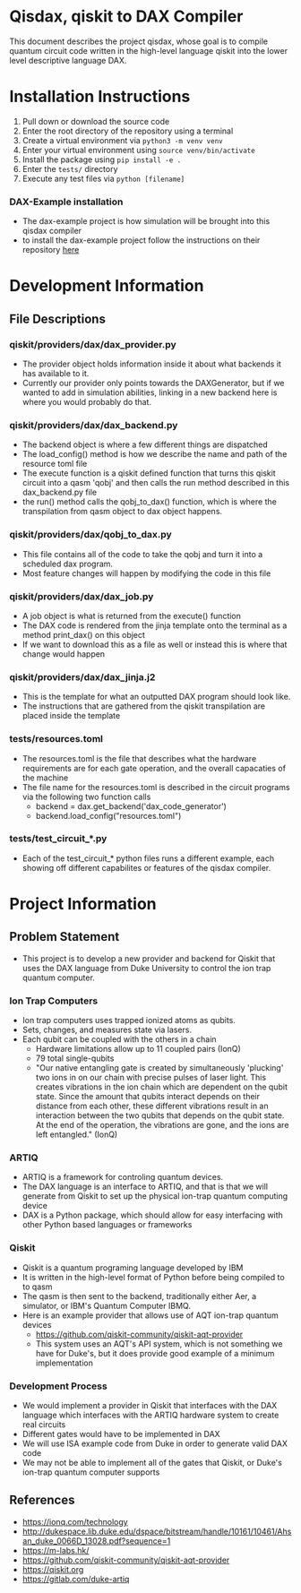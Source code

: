 # Qisdax, qiskit to DAX Compiler
This document describes the project qisdax, whose goal is to compile quantum circuit code written in the high-level language qiskit into the lower level descriptive language DAX.

# Installation Instructions

1. Pull down or download the source code
2. Enter the root directory of the repository using a terminal
3. Create a virtual environment via `python3 -m venv venv`
4. Enter your virtual environment using `source venv/bin/activate`
5. Install the package using `pip install -e .`
6. Enter the `tests/` directory
7. Execute any test files via `python [filename]`

### DAX-Example installation
* The dax-example project is how simulation will be brought into this qisdax compiler
* to install the dax-example project follow the instructions on their repository [here](https://gitlab.com/duke-artiq/dax-example)

# Development Information
## File Descriptions

### qiskit/providers/dax/dax_provider.py
* The provider object holds information inside it about what backends it has available to it.
* Currently our provider only points towards the DAXGenerator, but if we wanted to add in simulation abilities, linking in a new backend here is where you would probably do that.

### qiskit/providers/dax/dax_backend.py
* The backend object is where a few different things are dispatched
* The load_config() method is how we describe the name and path of the resource toml file
* The execute function is a qiskit defined function that turns this qiskit circuit into a qasm 'qobj' and then calls the run method described in this dax_backend.py file
* the run() method calls the qobj_to_dax() function, which is where the transpilation from qasm object to dax object happens.

### qiskit/providers/dax/qobj_to_dax.py
* This file contains all of the code to take the qobj and turn it into a scheduled dax program.
* Most feature changes will happen by modifying the code in this file

### qiskit/providers/dax/dax_job.py
* A job object is what is returned from the execute() function
* The DAX code is rendered from the jinja template onto the terminal as a method print_dax() on this object
* If we want to download this as a file as well or instead this is where that change would happen


### qiskit/providers/dax/dax_jinja.j2
* This is the template for what an outputted DAX program should look like. 
* The instructions that are gathered from the qiskit transpilation are placed inside the template

### tests/resources.toml
* The resources.toml is the file that describes what the hardware requirements are for each gate operation, and the overall capacaties of the machine
* The file name for the resources.toml is described in the circuit programs via the following two function calls
  * backend = dax.get_backend('dax_code_generator')
  * backend.load_config("resources.toml")

### tests/test_circuit_*.py
* Each of the test_circuit_* python files runs a different example, each showing off different capabilites or features of the qisdax compiler.


# Project Information

## Problem Statement
* This project is to develop a new provider and backend for Qiskit that uses the DAX language from Duke University to control the ion trap quantum computer.

### Ion Trap Computers
* Ion trap computers uses trapped ionized atoms as qubits.
* Sets, changes, and measures state via lasers.
* Each qubit can be coupled with the others in a chain
   * Hardware limitations allow up to 11 coupled pairs (IonQ)
   * 79 total single-qubits   
   * "Our native entangling gate is created by simultaneously 'plucking' two ions in on our chain with precise pulses of laser light. This creates vibrations in the ion chain which are dependent on the qubit state. Since the amount that qubits interact depends on their distance from each other, these different vibrations result in an interaction between the two qubits that depends on the qubit state. At the end of the operation, the vibrations are gone, and the ions are left entangled." (IonQ)

### ARTIQ
* ARTIQ is a framework for controling quantum devices.
* The DAX language is an interface to ARTIQ, and that is that we will generate from Qiskit to set up the physical ion-trap quantum computing device
* DAX is a Python package, which should allow for easy interfacing with other Python based languages or frameworks

### Qiskit
* Qiskit is a quantum programing language developed by IBM
* It is written in the high-level format of Python before being compiled to to qasm
* The qasm is then sent to the backend, traditionally either Aer, a simulator, or IBM's Quantum Computer IBMQ.
* Here is an example provider that allows use of AQT ion-trap quantum devices
  * https://github.com/qiskit-community/qiskit-aqt-provider
  * This system uses an AQT's API system, which is not something we have for Duke's, but it does provide good example of a minimum implementation

### Development Process
* We would implement a provider in Qiskit that interfaces with the DAX language which interfaces with the ARTIQ hardware system to create real circuits
* Different gates would have to be implemented in DAX
* We will use ISA example code from Duke in order to generate valid DAX code
* We may not be able to implement all of the gates that Qiskit, or Duke's ion-trap quantum computer supports


<!-- 
## Timeline
* 10/1 Receive the original project
* 10/8 Define first understanding of the problem statement
* 10/9 Meet with Duke
* 10/15 Establish detailed scope of project
* 10/29 Proof of concept 
* 11/12 Miminum Viable Product
* 11/19 All requirements met
* 11/27 Submit compiler and documentation -->


## References
* https://ionq.com/technology 
* http://dukespace.lib.duke.edu/dspace/bitstream/handle/10161/10461/Ahsan_duke_0066D_13028.pdf?sequence=1
* https://m-labs.hk/
* https://github.com/qiskit-community/qiskit-aqt-provider
* https://qiskit.org
* https://gitlab.com/duke-artiq

